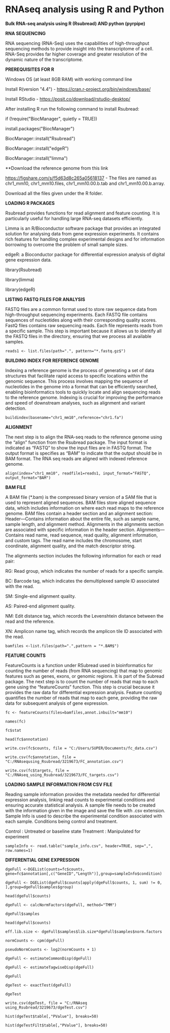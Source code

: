 # RNAseq analysis using R and Python

**Bulk RNA-seq analysis using R (Rsubread) AND python (pyrpipe)**

**RNA SEQUENCING**

RNA sequencing (RNA-Seq) uses the capabilities of high-throughput sequencing methods to provide insight into the transcriptome of a cell. 
RNA-Seq provides far higher coverage and greater resolution of the dynamic nature of the transcriptome. 

**PREREQUISITES FOR R**

Windows OS (at least 8GB RAM) with working command line
 
Install R(version "4.4") - https://cran.r-project.org/bin/windows/base/
 
Install RStudio - https://posit.co/download/rstudio-desktop/
 
After installing R run the following command to install Rsubread:
 
if (!require("BiocManager", quietly = TRUE))
 
install.packages("BiocManager")
 
BiocManager::install("Rsubread")

BiocManager::install("edgeR")

BiocManager::install("limma")

**Download the reference genome from this link

https://figshare.com/s/f5d63d8c265a05618137 - The files are named as chr1_mm10, chr1_mm10.files, chr1_mm10.00.b.tab and chr1_mm10.00.b.array.

Download all the files given under the R folder.

**LOADING R PACKAGES**

Rsubread provides functions for read alignment and feature counting. It is particularly useful for handling large RNA-seq datasets efficiently.

Limma is an R/Bioconductor software package that provides an integrated solution for analysing data from gene expression experiments. It contains rich features for handling complex experimental designs and for information borrowing to overcome the problem of small sample sizes.

edgeR: a Bioconductor package for differential expression analysis of digital gene expression data.

library(Rsubread)

library(limma)

library(edgeR)

**LISTING FASTQ FILES FOR ANALYSIS**

FASTQ files are a common format used to store raw sequence data from high-throughput sequencing experiments. Each FASTQ file contains sequences of nucleotides along with their corresponding quality scores. 
FastQ files contains raw sequencing reads. Each file represents reads from a specific sample. 
This step is important because it allows us to identify all the FASTQ files in the directory, ensuring that we process all available samples.

```reads1 <- list.files(path=".", pattern="*.fastq.gz$")```

**BUILDING INDEX FOR REFERENCE GENOME**

Indexing a reference genome is the process of generating a set of data structures that facilitate rapid access to specific locations within the genomic sequence. 
This process involves mapping the sequence of nucleotides in the genome into a format that can be efficiently searched, enabling bioinformatics tools to quickly locate and align sequencing reads to the reference genome. Indexing is crucial for improving the performance and speed of downstream analyses, such as alignment and variant detection.

```buildindex(basename="chr1_mm10",reference="chr1.fa")```

**ALIGNMENT**

The next step is to align the RNA-seq reads to the reference genome using the “align” function from the Rsubread package.
The input format is indicated as “FASTQ” to show the input files are in FASTQ format.
The output format is specifies as “BAM” to indicate that the output should be in BAM format.
The RNA seq reads are aligned with indexed reference genome.

```align(index="chr1_mm10", readfile1=reads1, input_format="FASTQ", output_format="BAM")```

**BAM FILE**

A BAM file (*.bam) is the compressed binary version of a SAM file that is used to represent aligned sequences.
BAM files store aligned sequence data, which includes information on where each read maps to the reference genome.
BAM files contain a header section and an alignment section:
Header—Contains information about the entire file, such as sample name, sample length, and alignment method. Alignments in the alignments section are associated with specific information in the header section.
Alignments—Contains read name, read sequence, read quality, alignment information, and custom tags. The read name includes the chromosome, start coordinate, alignment quality, and the match descriptor string.

The alignments section includes the following information for each or read pair:

RG: Read group, which indicates the number of reads for a specific sample.

BC: Barcode tag, which indicates the demultiplexed sample ID associated with the read.

SM: Single-end alignment quality.

AS: Paired-end alignment quality.

NM: Edit distance tag, which records the Levenshtein distance between the read and the reference.

XN: Amplicon name tag, which records the amplicon tile ID associated with the read.

```bamfiles <-list.files(path=".",pattern = "*.BAM$")```

**FEATURE COUNTS**

FeatureCounts is a function under RSubread used in bioinformatics for counting the number of reads (from RNA sequencing) that map to genomic features such as genes, exons, or genomic regions. It is part of the Subread package.
The next step is to count the number of reads that map to each gene using the “featureCounts” function.
This step is crucial because it provides the raw data for differential expression analysis. 
Feature counting quantifies the number of reads that map to each gene, providing the raw data for subsequent analysis of gene expression.

```fc <- featureCounts(files=bamfiles,annot.inbuilt="mm10")```

```names(fc)```

```fc$stat```

```head(fc$annotation)```

```write.csv(fc$counts, file = "C:/Users/SUPER/Documents/fc_data.csv")```

```write.csv(fc$annotation, file = "C:/RNAsequsing_Rsubread/3219673/FC_annotation.csv")```

```write.csv(fc$targets, file = "C:/RNAseq_using_Rsubread/3219673/FC_targets.csv")```

**LOADING SAMPLE INFORMATION FROM CSV FILE**

Reading sample information provides the metadata needed for differential expression analysis, linking read counts to experimental conditions and ensuring accurate statistical analysis.
A sample file needs to be created with the information given in the image and save the file with .csv extension.
Sample Info is used to describe the experimental condition associated with each sample. Conditions being control and treatment.

Control : Untreated or baseline state
Treatment : Manipulated for experiment

```sampleInfo <- read.table("sample_info.csv", header=TRUE, sep=",", row.names=1)```

**DIFFERENTIAL GENE EXPRESSION**



```dgeFull <-DGEList(counts=fc$counts, gene=fc$annotation[,c("GeneID","Length")],group=sampleInfo$condition)```

```dgeFull <- DGEList(dgeFull$counts[apply(dgeFull$counts, 1, sum) != 0, ],group=dgeFull$samples$group)```
                   
```head(dgeFull$counts)```

```dgeFull <- calcNormFactors(dgeFull, method="TMM")```

```dgeFull$samples```

```head(dgeFull$counts)```

```eff.lib.size <- dgeFull$samples$lib.size*dgeFull$samples$norm.factors```

```normCounts <- cpm(dgeFull)```

```pseudoNormCounts <- log2(normCounts + 1)```

```dgeFull <- estimateCommonDisp(dgeFull)```

```dgeFull <- estimateTagwiseDisp(dgeFull)```

```dgeFull```

```dgeTest <- exactTest(dgeFull)```

```dgeTest```

```write.csv(dgeTest, file = "C:/RNAseq using_Rsubread/3219673/dgeTest.csv")```

```hist(dgeTest$table[,"PValue"], breaks=50)```

```hist(dgeTestFilt$table[,"PValue"], breaks=50)```



